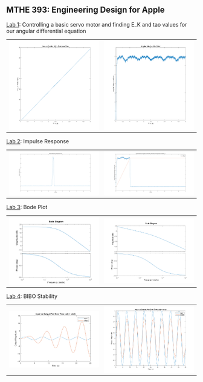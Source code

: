 ## MTHE 393: Engineering Design for Apple

[Lab 1](Lab1/): Controlling a basic servo motor and finding E_K and tao values for our angular differential equation

<table style="width: 100%; table-layout: fixed;">
  <tr>
    <td style="width: 50%;"><img src="Lab1/Figures/PNG/AngularPosition.png" alt="Angular Position Graph" style="max-width: 100%; height: auto;"></td>
    <td style="width: 50%;"><img src="Lab1/Figures/PNG/AngularVelocityofMotor.png" alt="Angular Velocity Graph" style="max-width: 100%; height: auto;"></td>
  </tr>
</table>

[Lab 2](Lab2/): Impulse Response

<table style="width: 100%; table-layout: fixed;">
  <tr>
    <td style="width: 50%;"><img src="Lab2/Figures/PNG/real_omega_impulse.png" alt="Real Omega Impulse Response" style="max-width: 100%; height: auto;"></td>
    <td style="width: 50%;"><img src="Lab2/Figures/PNG/pulse_gen_epsilon1.png" alt="Pulse Gen Epsilon 1" style="max-width: 100%; height: auto;"></td>
  </tr>
</table>

[Lab 3](Lab3/): Bode Plot

<table style="width: 100%; table-layout: fixed;">
  <tr>
    <td style="width: 50%;"><img src="Lab3/Figures/PNG/omega_bode1.png" alt="Simulated Omega Bode Plot" style="max-width: 100%; height: auto;"></td>
    <td style="width: 50%;"><img src="Lab3/Figures/PNG/theta_bode1.png" alt="Simulated Theta Bode Plot" style="max-width: 100%; height: auto;"></td>
  </tr>
</table>

[Lab 4](Lab4/): BIBO Stability

<table style="width: 100%; table-layout: fixed;">
  <tr>
    <td style="width: 50%;"><img src="Lab4/Figures/PNG/sinu on first system.png" alt="Bounded input (Sin(u)) vs. Unbounded output" style="max-width: 100%; height: auto;"></td>
    <td style="width: 50%;"><img src="Lab4/Figures/PNG/sinu on second system.png" alt="Bounded input (sin(u)) vs. Bounded output (a*sin(u))" style="max-width: 100%; height: auto;"></td>
  </tr>
</table>
